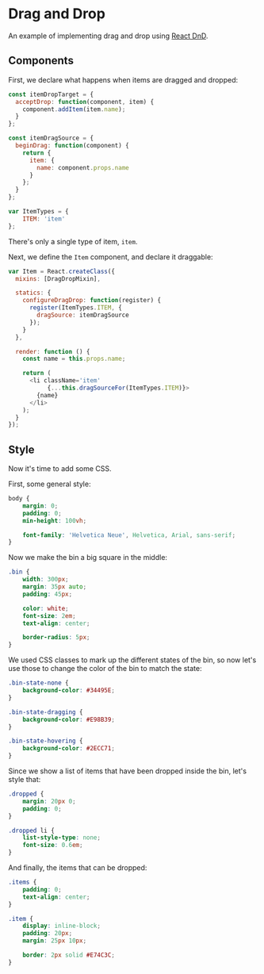 # Drag and Drop

An example of implementing drag and drop using [React DnD][dnd].

[dnd]: https://github.com/gaearon/react-dnd

## Components

First, we declare what happens when items are dragged and dropped:

```js
const itemDropTarget = {
  acceptDrop: function(component, item) {
    component.addItem(item.name);
  }
};

const itemDragSource = {
  beginDrag: function(component) {
    return {
      item: {
        name: component.props.name
      }
    };
  }
};

var ItemTypes = {
    ITEM: 'item'
};
```

There's only a single type of item, `item`.

Next, we define the `Item` component, and declare it draggable:

```js
var Item = React.createClass({
  mixins: [DragDropMixin],

  statics: {
    configureDragDrop: function(register) {
      register(ItemTypes.ITEM, {
        dragSource: itemDragSource
      });
    }
  },

  render: function () {
    const name = this.props.name;

    return (
      <li className='item'
           {...this.dragSourceFor(ItemTypes.ITEM)}>
        {name}
      </li>
    );
  }
});
```

## Style

Now it's time to add some CSS.

First, some general style:

```css
body {
    margin: 0;
    padding: 0;
    min-height: 100vh;

    font-family: 'Helvetica Neue', Helvetica, Arial, sans-serif;
}
```

Now we make the bin a big square in the middle:

```css
.bin {
    width: 300px;
    margin: 35px auto;
    padding: 45px;

    color: white;
    font-size: 2em;
    text-align: center;

    border-radius: 5px;
}
```

We used CSS classes to mark up the different states of the bin, so now let's use
those to change the color of the bin to match the state:

```css
.bin-state-none {
    background-color: #34495E;
}

.bin-state-dragging {
    background-color: #E98B39;
}

.bin-state-hovering {
    background-color: #2ECC71;
}
```

Since we show a list of items that have been dropped inside the bin, let's style
that:

```css
.dropped {
    margin: 20px 0;
    padding: 0;
}

.dropped li {
    list-style-type: none;
    font-size: 0.6em;
}
```

And finally, the items that can be dropped:

```css
.items {
    padding: 0;
    text-align: center;
}

.item {
    display: inline-block;
    padding: 20px;
    margin: 25px 10px;

    border: 2px solid #E74C3C;
}
```
